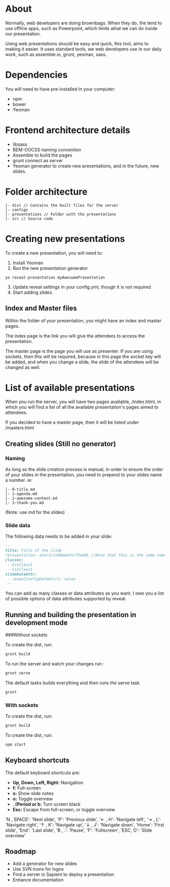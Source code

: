 # About

Normally, web developers are doing brownbags. When they do, the tend to use offline apps, such as Powerpoint, which limits what we can do inside our presentation.

Using web presentations should be easy and quick, this tool, aims to making it easier. It uses standard tools, we web developers use in our daily work, such as assemble.io, grunt, yeoman, sass.

# Dependencies

You will need to have pre-installed in your computer:

* npm
* bower
* Yeoman

# Frontend architecture details

* libsass
* BEM-OOCSS naming convention
* Assemble to build the pages 
* grunt connect as server
* Yeoman generator to create new presentations, and in the future, new slides.

# Folder architecture

```
|- dist // Contains the built files for the server
|- configs
|- presentations // Folder with the presentations
|- src // Source code
```

# Creating new presentations

To create a new presentation, you will need to:

 1. Install Yeoman 
 2. Run the new presentation generator
```
yo reveal-presentation myAwesomePresentation
```
 3. Update reveal settings in your config.yml, though it is not required
 4. Start adding slides.


## Index and Master files

Within the folder of your presentation, you might have an index and master pages. 

The index page is the link you will give the attendees to access the presentation. 

The master page is the page you will use as presenter. If you are using sockets, then this will be required, because in this page the socket key will be added, and when you change a slide, the slide of the attendees will be changed as well.

# List of available presentations

When you run the server, you will have two pages available, /index.html, in which you will find a list of all the available presentation's pages aimed to attendees.

If you decided to have a master page, then it will be listed under /masters.html


## Creating slides (Still no generator)

### Naming
As long as the slide creation process is manual, in order to ensure the order of your slides in the presentation, you need to prepend to your slides name a number. ie:

```
|- 0-title.md
|- 1-agenda.md
|- 2-awesome-content.md
|- 3-thank-you.md
```
(Note:  use md for the slides)

### Slide data

The following data needs to be added in your slide:

```md
---
title: Title of the slide
*presentation: shortLinkNameForTheURL //Note that this is the same name you used for menuLink in the index.hbs*
classes:
 - CssClass1
 - CssClass1
slideDataAttr:
 - revealConfigDataAttr1: value
---
```

You can add as many classes or data attributes as you want. I owe you a list of possible options of data attributes supported by reveal. 

## Running and building the presentation in development mode

###Without sockets

To create the dist, run:
```js
grunt build
```

To run the server and watch your changes run :
```js
grunt serve
```

The default tasks builds everything and then runs the serve task
```js
grunt
```

### With sockets

To create the dist, run:
```js
grunt build
```

To create the dist, run:
```js
npm start
```

## Keyboard shortcuts

The default keyboard shortcuts are:

 - **Up, Down, Left, Right:** Navigation
 - **f:** Full-screen
 - **s:** Show slide notes
 - **o:** Toggle overview
 - **. (Period or b:** Turn screen black 
 - **Esc:** Escape from full-screen, or toggle overview


'N  ,  SPACE':      'Next slide',
      'P':          'Previous slide',
      '&#8592;  ,  H':    'Navigate left',
      '&#8594;  ,  L':    'Navigate right',
      '&#8593;  ,  K':    'Navigate up',
      '&#8595;  ,  J':    'Navigate down',
      'Home':         'First slide',
      'End':          'Last slide',
      'B  ,  .':        'Pause',
      'F':          'Fullscreen',
      'ESC, O':       'Slide overview'

## Roadmap

- Add a generator for new slides
- Use SVN icons for logos
- Find a server in Sapient to deploy a presentation
- Enhance documentation

